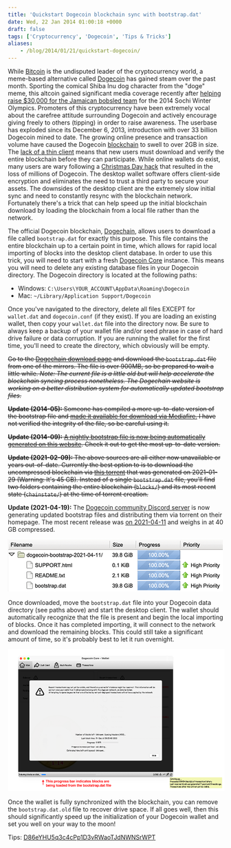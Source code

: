 ```yaml
---
title: 'Quickstart Dogecoin blockchain sync with bootstrap.dat'
date: Wed, 22 Jan 2014 01:00:18 +0000
draft: false
tags: ['Cryptocurrency', 'Dogecoin', 'Tips & Tricks']
aliases:
    - /blog/2014/01/21/quickstart-dogecoin/
---
```


While [Bitcoin](http://bitcoin.org/) is the undisputed leader of the cryptocurrency world, a meme-based alternative called [Dogecoin](http://dogecoin.com/) has gained steam over the past month. Sporting the comical Shiba Inu dog character from the "doge" meme, this altcoin gained significant media coverage recently after [helping raise $30,000 for the Jamaican bobsled team](http://www.theguardian.com/technology/2014/jan/20/jamaican-bobsled-team-raises-dogecoin-winter-olympics) for the 2014 Sochi Winter Olympics. Promoters of this cryptocurrency have been extremely vocal about the carefree attitude surrounding Dogecoin and actively encourage giving freely to others (tipping) in order to raise awareness. The userbase has exploded since its December 6, 2013, introduction with over 33 billion Dogecoin mined to date. The growing online presence and transaction volume have caused the Dogecoin [blockchain](https://en.bitcoin.it/wiki/Block_chain) to swell to over 2GB in size. The [lack of a thin client](http://www.reddit.com/r/dogecoin/comments/1upa5y/bounty_15_million_doge_for_the_first_person_to/) means that new users must download and verify the entire blockchain before they can participate. While online wallets do exist, many users are wary following a [Christmas Day hack](http://www.theverge.com/2013/12/26/5244604/millions-of-dogecoin-stolen-in-christmas-hack) that resulted in the loss of millions of Dogecoin. The desktop wallet software offers client-side encryption and eliminates the need to trust a third party to secure your assets. The downsides of the desktop client are the extremely slow initial sync and need to constantly resync with the blockchain network. Fortunately there's a trick that can help speed up the initial blockchain download by loading the blockchain from a local file rather than the network.

The official Dogecoin blockchain, [Dogechain](http://dogechain.info/chain/Dogecoin), allows users to download a file called `bootstrap.dat` for exactly this purpose. This file contains the entire blockchain up to a certain point in time, which allows for rapid local importing of blocks into the desktop client database. In order to use this trick, you will need to start with a fresh [Dogecoin Core](https://dogecoin.com/#wallets) instance. This means you will need to delete any existing database files in your Dogecoin directory. The Dogecoin directory is located at the following paths:

* Windows: `C:\Users\YOUR_ACCOUNT\AppData\Roaming\Dogecoin`
* Mac: `~/Library/Application Support/Dogecoin`

Once you've navigated to the directory, delete all files EXCEPT for `wallet.dat` and `dogecoin.conf` (if they exist). If you are loading an existing wallet, then copy your `wallet.dat` file into the directory now. Be sure to always keep a backup of your wallet file and/or seed phrase in case of hard drive failure or data corruption. If you are running the wallet for the first time, you'll need to create the directory, which obviously will be empty.

~~Go to the [Dogechain download page](http://dogechain.info/bootstrap.dat) and download the `bootstrap.dat` file from one of the mirrors. The file is over 900MB, so be prepared to wait a little while. _Note: The current file is a little old but will help accelerate the blockchain syncing process nonetheless. The Dogechain website is working on a better distribution system for automatically updated bootstrap files._~~

~~**Update (2014-05):** Someone has compiled a more up-to-date version of the bootstrap file and [made it available for download via Mediafire.](http://www.mediafire.com/download/oxs9gd10bcnkmwp/bootstrap.zip) I have not verified the integrity of the file, so be careful using it.~~ 

~~**Update (2014-09):** [A nightly bootstrap file is now being automatically generated on this website](https://bootstrap.chain.so/). Check it out to get the most up-to-date version.~~

~~**Update (2021-02-09):** The above sources are all either now unavailable or years out-of-date. Currently the best option to is to download the uncompressed blockchain via [this torrent](https://dogecoin.gg/dogecoin-bootstrap-2021-01-29.torrent) that was generated on 2021-01-29 (Warning: It's 45 GB). Instead of a single `bootstrap.dat` file, you'll find two folders containing the entire blockchain (`blocks/`) and its most recent state (`chainstate/`) at the time of torrent creation.~~

**Update (2021-04-19):** The [Dogecoin community Discord server](https://dogecoin.gg/) is now generating updated bootstrap files and distributing them via torrent on their homepage. The most recent release was [on 2021-04-11](https://dogecoin.gg/dogecoin-bootstrap-2021-04-11.torrent) and weighs in at 40 GB compressed.

![bootstrap torrent contents](torrent.png)

Once downloaded, move the `bootstrap.dat` file into your Dogecoin data directory (see paths above) and start the desktop client. The wallet should automatically recognize that the file is present and begin the local importing of blocks. Once it has completed importing, it will connect to the network and download the remaining blocks. This could still take a significant amount of time, so it's probably best to let it run overnight.

![Dogecoin Blockchain Synchronization](SyncProgress.png)

Once the wallet is fully synchronized with the blockchain, you can remove the `bootstrap.dat.old` file to recover drive space. If all goes well, then this should significantly speed up the initialization of your Dogecoin wallet and set you well on your way to the moon!

Tips: [D86eYHU5q3c4cPp1D3vRWaoTJdNWNSrWPT](dogecoin:D86eYHU5q3c4cPp1D3vRWaoTJdNWNSrWPT)
